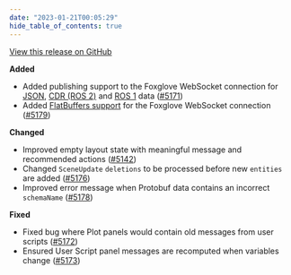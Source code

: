 ```yaml
---
date: "2023-01-21T00:05:29"
hide_table_of_contents: true
---
```

[View this release on GitHub](https://github.com/foxglove/studio/releases/tag/v1.38.0)

**Added**
- Added publishing support to the Foxglove WebSocket connection for [JSON](https://foxglove.dev/docs/studio/connection/custom#foxglove-websocket), [CDR (ROS 2)](https://foxglove.dev/docs/studio/connection/ros2#foxglove-websocket) and [ROS 1](https://foxglove.dev/docs/studio/connection/ros1#foxglove-websocket) data ([#5171](https://github.com/foxglove/studio/pull/5171))
- Added [FlatBuffers support](https://foxglove.dev/docs/studio/connection/custom#flatbuffers-mcap-only) for the Foxglove WebSocket connection ([#5179](https://github.com/foxglove/studio/pull/5179)) 

**Changed**
- Improved empty layout state with meaningful message and recommended actions ([#5142](https://github.com/foxglove/studio/pull/5142))
- Changed `SceneUpdate` `deletions` to be processed before new `entities` are added ([#5176](https://github.com/foxglove/studio/pull/5176))
- Improved error message when Protobuf data contains an incorrect `schemaName` ([#5178](https://github.com/foxglove/studio/pull/5178))

**Fixed**
- Fixed bug where Plot panels would contain old messages from user scripts ([#5172](https://github.com/foxglove/studio/pull/5172))
- Ensured User Script panel messages are recomputed when variables change ([#5173](https://github.com/foxglove/studio/pull/5173))
